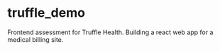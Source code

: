 # truffle_demo
 Frontend assessment for Truffle Health. Building a react web app for a medical billing site. 
